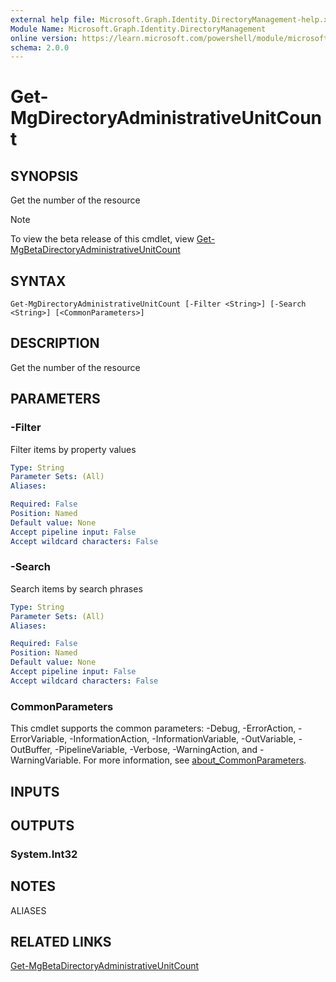```yaml
---
external help file: Microsoft.Graph.Identity.DirectoryManagement-help.xml
Module Name: Microsoft.Graph.Identity.DirectoryManagement
online version: https://learn.microsoft.com/powershell/module/microsoft.graph.identity.directorymanagement/get-mgdirectoryadministrativeunitcount
schema: 2.0.0
---
```


# Get-MgDirectoryAdministrativeUnitCount

## SYNOPSIS
Get the number of the resource

> [!NOTE]
> To view the beta release of this cmdlet, view [Get-MgBetaDirectoryAdministrativeUnitCount](/powershell/module/Microsoft.Graph.Beta.Applications/Get-MgBetaDirectoryAdministrativeUnitCount?view=graph-powershell-beta)

## SYNTAX

```
Get-MgDirectoryAdministrativeUnitCount [-Filter <String>] [-Search <String>] [<CommonParameters>]
```

## DESCRIPTION
Get the number of the resource

## PARAMETERS

### -Filter
Filter items by property values

```yaml
Type: String
Parameter Sets: (All)
Aliases:

Required: False
Position: Named
Default value: None
Accept pipeline input: False
Accept wildcard characters: False
```

### -Search
Search items by search phrases

```yaml
Type: String
Parameter Sets: (All)
Aliases:

Required: False
Position: Named
Default value: None
Accept pipeline input: False
Accept wildcard characters: False
```

### CommonParameters
This cmdlet supports the common parameters: -Debug, -ErrorAction, -ErrorVariable, -InformationAction, -InformationVariable, -OutVariable, -OutBuffer, -PipelineVariable, -Verbose, -WarningAction, and -WarningVariable. For more information, see [about_CommonParameters](http://go.microsoft.com/fwlink/?LinkID=113216).

## INPUTS

## OUTPUTS

### System.Int32
## NOTES

ALIASES

## RELATED LINKS
[Get-MgBetaDirectoryAdministrativeUnitCount](/powershell/module/Microsoft.Graph.Beta.Applications/Get-MgBetaDirectoryAdministrativeUnitCount?view=graph-powershell-beta)

